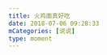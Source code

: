 ```yaml
---
title: 火鸡面真好吃
date: 2018-07-06 09:28:33
mCategories: [说说]
type: moment
---
```


<div id="pics-20180706092833"></div>

<script src="/lib/moment/pics.js"></script>
<script>
var data = [
    {"link": "2018-07-06_000001.jpeg", "type": "shuoshuo"}
];
picsRender(data, "pics-20180706092833");
</script>
